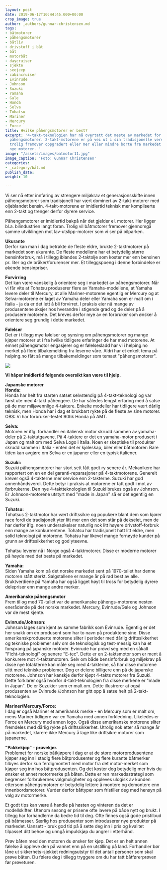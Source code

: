 ```yaml
---
layout: post
date: 2019-06-17T10:44:45.000+00:00
crop_image: true
author: _authors/gunnar-christensen.md
tags:
- båtmotorer
- påhengsmotorer
- båtliv
- drivstoff i båt
- båt
- motorbåt
- daycruiser
- sjekte
- seejeep
- cabincruiser
- Evinrude
- Johnson
- Suzuki
- Yamaha
- Gale
- Honda
- Selva
- Tohatsu
- Mariner
- Mercury
- Force
title: Hvilke påhengsmotorer er best?
excerpt: '4-takt-teknologien har nå overtatt det meste av markedet for salg av nye
  påhengsmotorer. 2-takt-motorene er på vei ut i sin tradisjonelle versjon, og blir
  trolig fremover oppgradert eller mer eller mindre borte fra markedet for salg av
  nye motorer. '
image: "/assets/images/batmotor11.jpg"
image_caption: 'Foto: Gunnar Christensen'
categories:
- _category/båt.md
publish_date:
weight: 10

---
```

Vi ser nå etter innføring av strengere miljøkrav et generasjonsskifte innen påhengsmotorer som tradisjonelt har vært dominert av 2-takt-motorer med oljeblandet bensin. 4-takt-motorene er imidlertid teknisk mer kompliserte enn 2-takt og trenger derfor dyrere service.

Påhengsmotorer er imidlertid bakpå når det gjelder el. motorer. Her ligger bl.a. bilindustrien langt foran. Trolig vil båtmotorer fremover gjennomgå samme utviklingen mot lav-utslipp-motorer som vi ser på bilparken.

**Ukurante**  
Derfor kan man i dag betrakte de fleste eldre, brukte 2-taktmotorer på markedet som ukurante. De fleste modellene har et betydelig større bensinforbruk, må i tillegg iblandes 2-taktolje som koster mer enn bensinen pr. liter og de bråker/forurenser mer. Et tilleggspoeng i denne forbindelse er økende bensinpriser.

**Forvirring**  
Det kan være vanskelig å orientere seg i markedet av påhengsmotorer. Når vi får vite at Tohatsu produserer flere av Yamaha-modellene, at Yamaha levere deler til Mercury, at alle Mariner-motorene egentlig er Mercury og at Selva-motorene er laget av Yamaha deler eller Yamaha som er malt om i Italia - ja da er det lett å bli forvirret. I praksis eier nå mange av produsentene aksjer hos hverandre i stigende grad og de deler på å produsere motorene. Det kreves derfor mye av en forbruker som ønsker å orientere seg grundig i dette markedet.

**Følelser**  
Det er i tillegg mye følelser og synsing om påhengsmotorer og mange kjøper motorer ut i fra hvilke tidligere erfaringer de har med motorene. At emnet påhengsmotor engasjerer og er følelsesladd har vi i helping.no merket på flere tilbakemelding fra leserne våre. Aldri har et enkelt tema på helping.no fått så mange tilbakemeldinger som temaet "påhengsmotorer".

![](https://wwww.helping.no/assets/images/nikon2.jpg)

**Vi håper imidlertid følgende oversikt kan være til hjelp.**

**Japanske motorer**  
**Honda:**  
Honda har helt fra starten satset selvstendig på 4-takt-teknologi og var først ute med 4-takt påhengere. De har således lengst erfaring med å satse på de mer miljøvennlige 4-taktere. Enkelte modeller har tidligere vært dårlig teknisk, men Honda har i dag et brukbart rykte på de fleste av sine motorer.  
OBS: Vi har forbruker-testet 90hk Honda på AMT.

**Selva:**  
Motoren er iflg. forhandler en italiensk motor skrudd sammen av yamaha-deler på 2-taktutgavene. På 4-taktere er det en yamaha-motor produsert i Japan og malt om med Selva Logo i Italia. Noen er skeptiske til produkter skrudd sammen i Italia - enten det er kjøleskap, biler eller båtmotorer: Bare tiden kan avgjøre om Selva er en japaner eller en typisk italiener.

**Suzuki:**  
Suzuki påhengsmotorer har stort sett fått godt ry senere år. Mekanikere har rapportert om en en del garanti-reparasjoner på 4-taktmotorene. Generelt krever også 4-takterne mer service enn 2-takterne. Suzuki har god annenhåndsverdi. Dette betyr i praksis at motorene er tatt godt i mot av forbrukerne. Den nye 4-taktteknologien til Suzuki brukes også av Johnson. Er Johnson-motorene utstyrt med "made in Japan" så er det egentlig en Suzuki.

**Tohatsu:**  
Tohatsus 2-taktmotor har vært driftssikre og populære blant dem som kjører race fordi de tradisjonelt yter litt mer enn det som står på dekselet, men de har derfor iflg. noen undersøkelser naturlig nok litt høyere drivstoff-forbruk enn mange av konkurrentene. Tohatsu har tradisjonelt hatt litt eldre, men solid teknologi på motorene. Tohatsu har likevel mange fornøyde kunder på grunn av driftssikkerhet og god yteevne.

Tohatsu leverer nå i Norge også 4-taktmotorer. Disse er moderne motorer på høyde med det beste på markedet.

**Yamaha:**  
Siden Yamaha kom på det norske markedet sent på 1970-tallet har denne motoren stått sterkt. Salgstallene er mange år på rad best av alle. Bruktverdiene på Yamaha har også ligget høyt til tross for betydelig dyrere delepriser enn mange andre merker.

**Amerikanske påhengsmotor**  
Frem til og med 70-tallet var de amerikanske påhengs-motorene nesten enerådende på det norske markedet. Mercury, Evinrude/Gale og Johnson var de mest kjente.

**Evinrude/Johnson:**  
Johnson lages som kjent av samme fabrikk som Evinrude. Egentlig er det her snakk om en produsent som har to navn på produktene sine. Disse amerikanskproduserte motorene sliter i perioder med dårlig driftssikkerhet og tekniske problemer selv om de teknologisk og test-messig kan ha et forsprang på japanske motorer. Evinrude har prøvd seg med en såkalt "Ficht-teknologi" og senere "E-tec". Dette er en 2-taktsmotor som er ment å konkurere mot 4-taktsmotoren. Selv om både bensinforbruk og miljøkrav på disse nye totakterne kan måle seg med 4-takterne, så har disse motorene slitt med tekniske problemer. Dog er delene billigere enn på de japanske motorene. Johnson har kanskje derfor kjøpt 4-takts motorer fra Suzuki. Dette forklarer også hvorfor 4-takt-teknologien fra disse merkene er "made in Japan". De er Suzukier som er malt om. Dette illustrerer at også produsenten av Evinrude /Johnson har gitt opp å satse helt på 2-takt-teknologien.

**Mariner/Mercury/Force:**  
I dag er også Mariner et amerikansk merke - en Mercury som er malt om, mens Mariner tidligere var en Yamaha med annen forkledning. Likeledes er Force en Mercury med annen logo. Også disse amerikanske motorene sliter fremdeles med dårlig rykte på driftssikkerhet. Utrolig nok etter så mange år på markedet, klarere ikke Mercury å lage like driftsikre motorer som japanerne.

**"Pakkekjøp" - prøvekjør.**  
Problemet for norske båtkjøpere i dag er at de store motorprodusentene kjøper seg inn i stadig flere båtprodusenter og flere kurante båtmerker tilbyes derfor kun ferdigmontert med motor fra det motor-merket som kjøper seg inn hos båtprodusenten. Og det koster deg betydelig mer hvis du ønsker et annet motormerke på båten. Dette er ren markedsstrategi som begrenser forbrukernes valgmuligheter og oppleves ulogisk av kunden ettersom påhengsmotorer er betydelig lettere å montere og demontere enn innenbordsmotorer. Vurder derfor båttyper som fristiller deg med hensyn på valg av motormerke.

Et godt tips kan være å handle på høsten og vinteren da det er modellskifter. Utenom sesong er prisene ofte lavere på både nytt og brukt. I tillegg har forhandlerne da bedre tid til deg. Ofte finnes også gode pristilbud på båtmesser. Særlig hos produsenter som introduserer nye produkter på markedet. Uansett - bruk god tid på å sette deg inn i pris og kvalitet tilpasset ditt behov og unngå impulskjøp du angrer i etterhånd.

Prøv båten med den motoren du ønsker før kjøp. Det er en helt annen følelse å oppleve den på vannet enn på en utstilling på land. Forhandler bør låne ut sikkerhets-sjekket redningsutstyr til det antall personer som skal prøve båten. Du følere deg i tillegg tryggere om du har tatt båtførerprøven før prøveturen.
